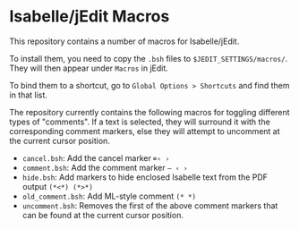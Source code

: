 # Isabelle/jEdit Macros

This repository contains a number of macros for Isabelle/jEdit.

To install them, you need to copy the `.bsh` files to
`$JEDIT_SETTINGS/macros/`.
They will then appear under `Macros` in jEdit.

To bind them to a shortcut, go to `Global Options > Shortcuts` and find them in that list.

The repository currently contains the following macros for toggling different types of "comments". If a text is selected, they
will surround it with the corresponding comment markers, else they will attempt to uncomment at the current cursor position.
- `cancel.bsh`: Add the cancel marker `⌦‹ ›`
- `comment.bsh`: Add the comment marker `― ‹ ›`
- `hide.bsh`: Add markers to hide enclosed Isabelle text from the PDF output `(*<*) (*>*)`
- `old_comment.bsh`: Add ML-style comment `(* *)`
- `uncomment.bsh`: Removes the first of the above comment markers that can be found at the current cursor position.
